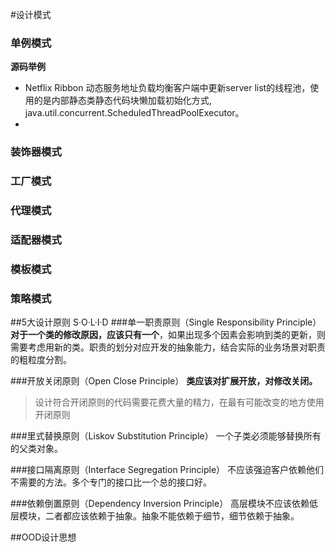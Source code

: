 #设计模式

### 单例模式
**源码举例**  
- Netflix Ribbon 动态服务地址负载均衡客户端中更新server list的线程池，使用的是内部静态类静态代码块懒加载初始化方式, java.util.concurrent.ScheduledThreadPoolExecutor。
- 


### 装饰器模式
### 工厂模式
### 代理模式
### 适配器模式
### 模板模式
### 策略模式

##5大设计原则 S·O·L·I·D
###单一职责原则（Single Responsibility Principle）
**对于一个类的修改原因，应该只有一个**，如果出现多个因素会影响到类的更新，则需要考虑用新的类。职责的划分对应开发的抽象能力，结合实际的业务场景对职责的粗粒度分割。

###开放关闭原则（Open Close Principle）
**类应该对扩展开放，对修改关闭。**

> 设计符合开闭原则的代码需要花费大量的精力，在最有可能改变的地方使用开闭原则

###里式替换原则（Liskov Substitution Principle）
一个子类必须能够替换所有的父类对象。

###接口隔离原则（Interface Segregation Principle）
不应该强迫客户依赖他们不需要的方法。多个专门的接口比一个总的接口好。

###依赖倒置原则（Dependency Inversion Principle）
高层模块不应该依赖低层模块，二者都应该依赖于抽象。抽象不能依赖于细节，细节依赖于抽象。

##OOD设计思想